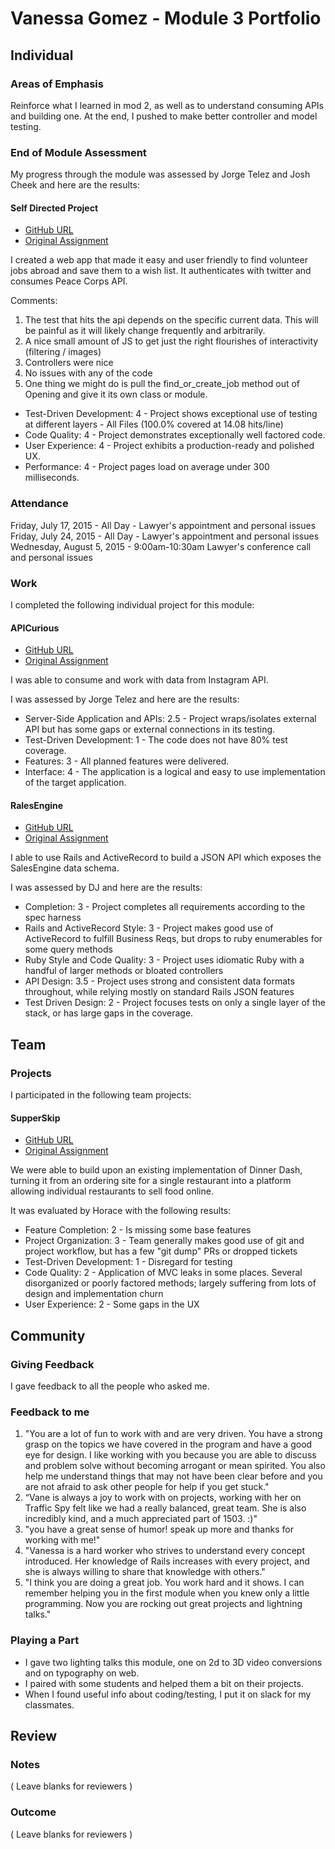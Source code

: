 # Vanessa Gomez - Module 3 Portfolio

## Individual

### Areas of Emphasis

Reinforce what I learned in mod 2, as well as to understand consuming APIs and building one. At the end, I pushed to make better controller and model testing.

### End of Module Assessment

My progress through the module was assessed by Jorge Telez and  Josh Cheek and here are the results:

#### Self Directed Project

* [GitHub URL](https://github.com/vanegomez/kindtripper)
* [Original Assignment](https://github.com/turingschool/lesson_plans/blob/master/ruby_03-professional_rails_applications/self_directed_project.markdown)

I created a web app that made it easy and user friendly to find volunteer jobs abroad
and save them to a wish list. It authenticates with twitter and consumes Peace Corps API.

Comments:
1. The test that hits the api depends on the specific current data. This will be painful as it will likely change frequently and arbitrarily.
2. A nice small amount of JS to get just the right flourishes of interactivity (filtering / images)
3. Controllers were nice
4. No issues with any of the code
5. One thing we might do is pull the find_or_create_job method out of Opening and give it its own class or module.

* Test-Driven Development: 4 - Project shows exceptional use of testing at different layers - All Files (100.0% covered at 14.08 hits/line)
* Code Quality: 4 -  Project demonstrates exceptionally well factored code.
* User Experience: 4 - Project exhibits a production-ready and polished UX.
* Performance: 4 - Project pages load on average under 300 milliseconds.

### Attendance

Friday, July 17, 2015 - All Day - Lawyer's appointment and personal issues
Friday, July 24, 2015 - All Day - Lawyer's appointment and personal issues
Wednesday, August 5, 2015 - 9:00am-10:30am Lawyer's conference call and personal issues

### Work

I completed the following individual project for this module:

#### APICurious

* [GitHub URL](https://github.com/vanegomez/lightbox)
* [Original Assignment](https://github.com/turingschool/curriculum/blob/master/source/projects/apicurious.markdown)

I was able to consume and work with data from Instagram API.

I was assessed by Jorge Telez and here are the results:

* Server-Side Application and APIs: 2.5 - Project wraps/isolates external API but has some gaps or external connections in its testing.
* Test-Driven Development: 1 - The code does not have 80% test coverage.
* Features: 3 - All planned features were delivered.
* Interface: 4 - The application is a logical and easy to use implementation of the target application.

#### RalesEngine

* [GitHub URL](https://github.com/vanegomez/rales_engine)
* [Original Assignment](https://github.com/turingschool/curriculum/blob/master/source/projects/rales_engine.markdown)

I able to use Rails and ActiveRecord to build a JSON API which exposes the SalesEngine data schema.

I was assessed by DJ and here are the results:

* Completion: 3 - Project completes all requirements according to the spec harness
* Rails and ActiveRecord Style: 3 - Project makes good use of ActiveRecord to fulfill Business Reqs, but drops to ruby enumerables for some query methods
* Ruby Style and Code Quality: 3 - Project uses idiomatic Ruby with a handful of larger methods or bloated controllers
* API Design: 3.5 - Project uses strong and consistent data formats throughout, while relying mostly on standard Rails JSON features
* Test Driven Design: 2 - Project focuses tests on only a single layer of the stack, or has large gaps in the coverage.

## Team

### Projects

I participated in the following team projects:

#### SupperSkip

* [GitHub URL](https://github.com/vanegomez/supper_skip)
* [Original Assignment](https://github.com/turingschool/curriculum/blob/master/source/projects/supper_skip.markdown)

We were able to build upon an existing implementation of Dinner Dash, turning it from an ordering site for a single restaurant into a platform allowing individual restaurants to sell food online.

It was evaluated by Horace with the following results:

* Feature Completion: 2 - Is missing some base features
* Project Organization: 3 - Team generally makes good use of git and project workflow, but has a few "git dump" PRs or dropped tickets
* Test-Driven Development: 1 - Disregard for testing
* Code Quality: 2 - Application of MVC leaks in some places. Several disorganized or poorly factored methods; largely suffering from lots of design and implementation churn
* User Experience: 2 - Some gaps in the UX

## Community

### Giving Feedback

I gave feedback to all the people who asked me.

### Feedback to me

1. "You are a lot of fun to work with and are very driven.  You have a strong grasp on the topics we have covered in the program and have a good eye for design.  I like working with you because you are able to discuss and problem solve without becoming arrogant or mean spirited.  You also help me understand things that may not have been clear before and you are not afraid to ask other people for help if you get stuck."
2. “Vane is always a joy to work with on projects, working with her on Traffic Spy felt like we had a really balanced, great team. She is also incredibly kind, and a much appreciated part of 1503. :)"
3. "you have a great sense of humor! speak up more and thanks for working with me!"
4. "Vanessa is a hard worker who strives to understand every concept introduced. Her knowledge of Rails increases with every project, and she is always willing to share that knowledge with others."
5. "I think you are doing a great job. You work hard and it shows. I can remember helping you in the first module when you knew only a little programming. Now you are rocking out great projects and lightning talks."

### Playing a Part

* I gave two lighting talks this module, one on 2d to 3D video conversions and on typography on web.
* I paired with some students and helped them a bit on their projects.
* When I found useful info about coding/testing, I put it on slack for my classmates.

## Review

### Notes

( Leave blanks for reviewers )

### Outcome

( Leave blanks for reviewers )
